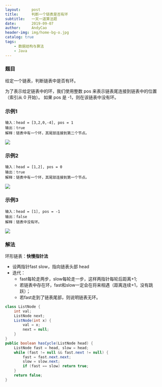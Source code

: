 ```yaml
---
layout:     post
title:      判断一个链表是否有环
subtitle:   一天一道算法题
date:       2019-09-07
author:     AndyCao
header-img: img/home-bg-o.jpg
catalog: true
tags:
    - 数据结构与算法
    - Java
---
```

### 题目
给定一个链表，判断链表中是否有环。

为了表示给定链表中的环，我们使用整数 pos 来表示链表尾连接到链表中的位置（索引从 0 开始）。 如果 pos 是 -1，则在该链表中没有环。

### 示例1
```
输入：head = [3,2,0,-4], pos = 1
输出：true
解释：链表中有一个环，其尾部连接到第二个节点。
```
![](https://assets.leetcode-cn.com/aliyun-lc-upload/uploads/2018/12/07/circularlinkedlist.png)

### 示例2
```
输入：head = [1,2], pos = 0
输出：true
解释：链表中有一个环，其尾部连接到第一个节点。
```
![](https://assets.leetcode-cn.com/aliyun-lc-upload/uploads/2018/12/07/circularlinkedlist_test2.png)

### 示例3
```
输入：head = [1], pos = -1
输出：false
解释：链表中没有环。
```
![](https://assets.leetcode-cn.com/aliyun-lc-upload/uploads/2018/12/07/circularlinkedlist_test3.png)

### 解法
环形链表：**快慢指针法**
- 设两指针fast slow，指向链表头部 head
- 迭代：
  - fast每轮走两步，slow每轮走一步，这样两指针每轮后距离+1;
  - 若链表中存在环，fast和slow一定会在将来相遇（距离连续+1，没有跳跃）；
  - 若fast走到了链表尾部，则说明链表无环。

``` Java
class ListNode {
    int val;
    ListNode next;
    ListNode(int x) {
        val = x;
        next = null;
    }
}
public boolean hasCycle(ListNode head) {
    ListNode fast = head, slow = head;
    while (fast != null && fast.next != null) {
        fast = fast.next.next;
        slow = slow.next;
        if (fast == slow) return true;
    }
    return false;
}
```